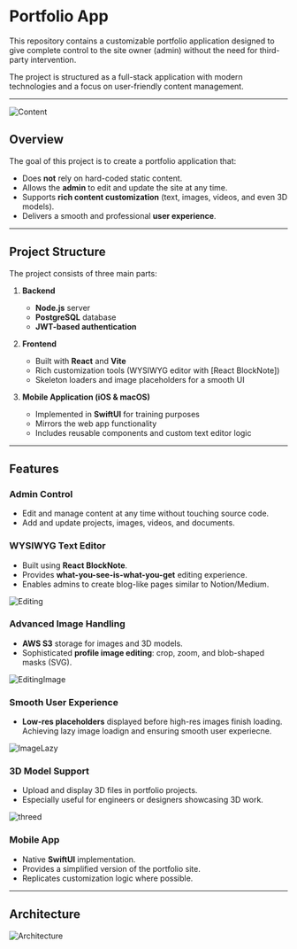 # Portfolio App

This repository contains a customizable portfolio application designed to give complete control to the site owner (admin) without the need for third-party intervention.

The project is structured as a full-stack application with modern technologies and a focus on user-friendly content management.

---

![Content](.github/PappMain.webp)

## Overview

The goal of this project is to create a portfolio application that:

- Does **not** rely on hard-coded static content.
- Allows the **admin** to edit and update the site at any time.
- Supports **rich content customization** (text, images, videos, and even 3D models).
- Delivers a smooth and professional **user experience**.

---

## Project Structure

The project consists of three main parts:

1. **Backend**

   - **Node.js** server
   - **PostgreSQL** database
   - **JWT-based authentication**

2. **Frontend**

   - Built with **React** and **Vite**
   - Rich customization tools (WYSIWYG editor with [React BlockNote])
   - Skeleton loaders and image placeholders for a smooth UI

3. **Mobile Application (iOS & macOS)**
   - Implemented in **SwiftUI** for training purposes
   - Mirrors the web app functionality
   - Includes reusable components and custom text editor logic

---

## Features

### Admin Control

- Edit and manage content at any time without touching source code.
- Add and update projects, images, videos, and documents.

### WYSIWYG Text Editor

- Built using **React BlockNote**.
- Provides **what-you-see-is-what-you-get** editing experience.
- Enables admins to create blog-like pages similar to Notion/Medium.

![Editing](.github/PappEdit.gif)

### Advanced Image Handling

- **AWS S3** storage for images and 3D models.
- Sophisticated **profile image editing**: crop, zoom, and blob-shaped masks (SVG).

![EditingImage](.github/PappImageEdit.gif)

### Smooth User Experience

- **Low-res placeholders** displayed before high-res images finish loading. Achieving lazy image loadign and ensuring smooth user experiecne.

![ImageLazy](.github/PappImageLazyLoad.gif)

### 3D Model Support

- Upload and display 3D files in portfolio projects.
- Especially useful for engineers or designers showcasing 3D work.

![threed](.github/Papp3D.webp)

### Mobile App

- Native **SwiftUI** implementation.
- Provides a simplified version of the portfolio site.
- Replicates customization logic where possible.

---

## Architecture

![Architecture](.github/PappArchitecture.webp)
